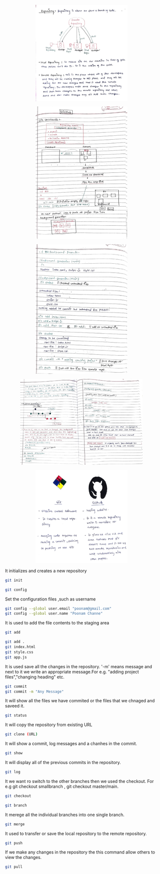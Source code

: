 

<!-- Git Introduction -->








<!-- What is repository -->
<p align="center"/><img src="Images\repository _1.jpg" width="60%" />




<!-- Github Branching -->

<p align="center"/><img src="Images\github_1.jpg" width="60%" />

<p align="center"/><img src="Images\github2_1.jpg" width="60%" />


<p align="center"/><img src="Images\github5_1.jpg" width="80%" />

<!-- Git and GitHub -->



<p align="center"/><img src="Images\gitvsgithub_1.jpg" width="60%" />


<p>It initializes and creates a new repository</p>

 <!-- git comands -->
```BASH
git init
```
 

```BASH
git config
```
<p>Set the configuration files ,such as username</p>

```BASH
git config --global user.email "poonam@gmail.com"
git config --global user.name "Poonam Channe"
```

<p> It is used to add the file contents to the staging area</p>

```BASH
git add
```
<p></p>

```BASH
git add .
git index.html
git style.css
git app.js
```

<p>It is used save all the changes in the repository. 
   '-m' means message and next to it we write an appropriate message.For e.g. "adding project files","changing heading" etc.  </p>

```BASH
git commit 
git commit -m "Any Message"
```

<p>It will show all the files we have commited or the files that we chnaged and saveed it.</p>

```BASH
git status 
```
<p>It will copy the repository from existing URL </p>

```BASH
git clone (URL)
```

<p>It will show a commit, log messages and a chanhes in the commit.</p>

```BASH
git show
```

<p>It will display all of the previous commits in the repository. </p>

```BASH
git log
```


<p>It we want ro switch to the other branches then we used the checkout. For e.g git checkout smallbranch , git checkout master/main.</p>


```BASH
git checkout 
```

<p></p>


```BASH
git branch
```

<p>It merege all the individual branches into one single branch.</p>

```BASH
git merge
```
<p>It used to transfer or save  the local repository to the remote repository.</p>

```BASH
git push
```
<p>If we make any changes in the repository  the this command allow others to view the changes. </p>

```BASH
git pull 
```


<!--  -->
